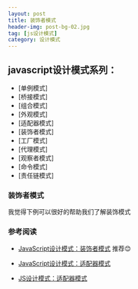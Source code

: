 ```yaml
---
layout: post
title: 装饰者模式
header-img: post-bg-02.jpg
tag: [js设计模式]
category: 设计模式
---
```


## javascript设计模式系列：

- [单例模式]
- [桥接模式]
- [组合模式]
- [外观模式]
- [适配器模式]
- [装饰者模式]
- [工厂模式]
- [代理模式]
- [观察者模式]
- [命令模式]
- [责任链模式]

### 装饰者模式

我觉得下例可以很好的帮助我们了解装饰模式










### 参考阅读

- [JavaScript设计模式：装饰者模式](http://www.codingserf.com/index.php/2015/05/javascript-design-patterns-decorator/)    推荐😊

- [JavaScript设计模式：适配器模式](http://www.codingserf.com/index.php/2015/05/javascript-design-patterns-adapter/)    

- [JS设计模式：适配器模式](https://segmentfault.com/a/1190000005166112)

